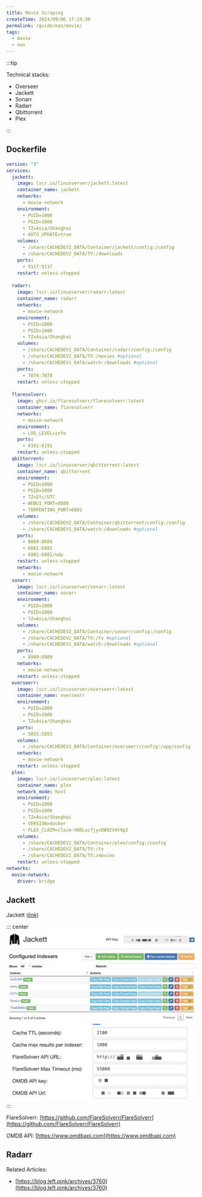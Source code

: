 ```yaml
---
title: Movie Scraping
createTime: 2024/09/06 17:24:30
permalink: /guide/nas/movie/
tags:
  - movie
  - nas
---
```


:::tip

Technical stacks:

- Overseer
- Jackett
- Sonarr
- Radarr
- Qbittorrent
- Plex

:::

## Dockerfile

```yml
version: "3"
services:
  jackett:
    image: lscr.io/linuxserver/jackett:latest
    container_name: jackett
    networks:
      - movie-network
    environment:
      - PUID=1000
      - PGID=1000
      - TZ=Asia/Shanghai
      - AUTO_UPDATE=true
    volumes:
      - /share/CACHEDEV2_DATA/Container/jackett/config:/config
      - /share/CACHEDEV2_DATA/TV:/downloads
    ports:
      - 9117:9117
    restart: unless-stopped

  radarr:
    image: lscr.io/linuxserver/radarr:latest
    container_name: radarr
    networks:
      - movie-network
    environment:
      - PUID=1000
      - PGID=1000
      - TZ=Asia/Shanghai
    volumes:
      - /share/CACHEDEV2_DATA/Container/radarr/config:/config
      - /share/CACHEDEV2_DATA/TV:/movies #optional
      - /share/CACHEDEV1_DATA/watch:/downloads #optional
    ports:
      - 7878:7878
    restart: unless-stopped

  flaresolverr:
    image: ghcr.io/flaresolverr/flaresolverr:latest
    container_name: flaresolverr
    networks:
      - movie-network
    environment:
      - LOG_LEVEL=info
    ports:
      - 8191:8191
    restart: unless-stopped
  qbittorrent:
    image: lscr.io/linuxserver/qbittorrent:latest
    container_name: qbittorrent
    environment:
      - PUID=1000
      - PGID=1000
      - TZ=Etc/UTC
      - WEBUI_PORT=8080
      - TORRENTING_PORT=6881
    volumes:
      - /share/CACHEDEV2_DATA/Container/qbittorrent/config:/config
      - /share/CACHEDEV1_DATA/watch:/downloads #optional
    ports:
      - 8080:8080
      - 6881:6881
      - 6881:6881/udp
    restart: unless-stopped
    networks:
      - movie-network
  sonarr:
    image: lscr.io/linuxserver/sonarr:latest
    container_name: sonarr
    environment:
      - PUID=1000
      - PGID=1000
      - TZ=Asia/Shanghai
    volumes:
      - /share/CACHEDEV2_DATA/Container/sonarr/config:/config
      - /share/CACHEDEV2_DATA/TV:/tv #optional
      - /share/CACHEDEV1_DATA/watch:/downloads #optional
    ports:
      - 8989:8989
    networks:
      - movie-network
    restart: unless-stopped
  overseerr:
    image: lscr.io/linuxserver/overseerr:latest
    container_name: overseerr
    environment:
      - PUID=1000
      - PGID=1000
      - TZ=Asia/Shanghai
    ports:
      - 5055:5055
    volumes:
      - /share/CACHEDEV2_DATA/Container/overseerr/config:/app/config
    networks:
      - movie-network
    restart: unless-stopped
  plex:
    image: lscr.io/linuxserver/plex:latest
    container_name: plex
    network_mode: host
    environment:
      - PUID=1000
      - PGID=1000
      - TZ=Asia/Shanghai
      - VERSION=docker
      - PLEX_CLAIM=claim-VKDLucfjyvDW92V4t9p2
    volumes:
      - /share/CACHEDEV2_DATA/Container/plex/config:/config
      - /share/CACHEDEV2_DATA/TV:/tv
      - /share/CACHEDEV2_DATA/TV:/movies
    restart: unless-stopped
networks:
  movie-network:
    driver: bridge
```

## Jackett

Jackett (_[link](https://github.com/Jackett/Jackett)_)

::: center
<img src="/images/nas/movie/jackett_indexer.jpg" width="600">
<img src="/images/nas/movie/jackett_config.jpg" width="600">
:::

FlareSolverr: [https://github.com/FlareSolverr/FlareSolverr](https://github.com/FlareSolverr/FlareSolverr)

OMDB API: [https://www.omdbapi.com](https://www.omdbapi.com)

## Radarr

Related Articles:

- [https://blog.left.pink/archives/3760](https://blog.left.pink/archives/3760)
